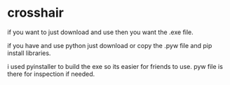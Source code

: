 # crosshair

if you want to just download and use then you want the .exe file.

if you have and use python just download or copy the .pyw file and pip install libraries.

i used pyinstaller to build the exe so its easier for friends to use. pyw file is there for
inspection if needed.

